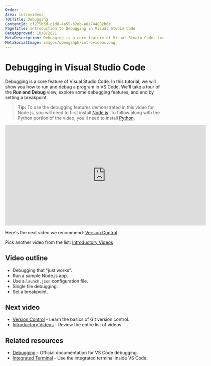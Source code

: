 ```yaml
---
Order:
Area: introvideos
TOCTitle: Debugging
ContentId: cf275b3d-c1d8-4a55-b2eb-a8a744882b6a
PageTitle: Introduction to Debugging in Visual Studio Code
DateApproved: 10/8/2021
MetaDescription: Debugging is a core feature of Visual Studio Code. Learn how to configure and use the Node.js debugger in this introductory video.
MetaSocialImage: images/opengraph/introvideos.png
---
```

# Debugging in Visual Studio Code

Debugging is a core feature of Visual Studio Code. In this tutorial, we will show you how to run and debug a program in VS Code. We'll take a tour of the **Run and Debug** view, explore some debugging features, and end by setting a breakpoint.

> **Tip:** To use the debugging features demonstrated in this video for Node.js, you will need to first install [Node.js](https://nodejs.org). To follow along with the Python portion of the video, you'll need to install [Python](https://www.python.org/downloads/).

<iframe src="https://www.microsoft.com/videoplayer/embed/RWAIIi" width="640" height="320" allowFullScreen="true" frameBorder="0" title="Debugging in Visual Studio Code"></iframe>

Here's the next video we recommend: [Version Control](/docs/introvideos/versioncontrol.md)

Pick another video from the list: [Introductory Videos](/docs/getstarted/introvideos.md)

## Video outline

* Debugging that "just works".
* Run a sample Node.js app.
* Use a `launch.json` configuration file.
* Single file debugging.
* Set a breakpoint.

## Next video

* [Version Control](/docs/introvideos/versioncontrol.md) - Learn the basics of Git version control.
* [Introductory Videos](/docs/getstarted/introvideos.md) - Review the entire list of videos.

## Related resources

* [Debugging](/docs/editor/debugging.md) - Official documentation for VS Code debugging.
* [Integrated Terminal](/docs/terminal/basics.md) - Use the integrated terminal inside VS Code.
